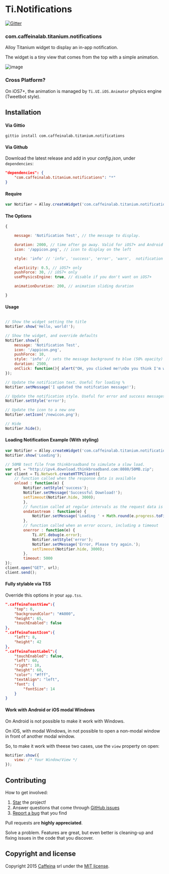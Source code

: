 # Ti.Notifications

[![Gitter](https://badges.gitter.im/Join%20Chat.svg)](https://gitter.im/CaffeinaLab/Ti.Notifications?utm_source=badge&utm_medium=badge&utm_campaign=pr-badge&utm_content=badge)

### com.caffeinalab.titanium.notifications

Alloy Titanium widget to display an in-app notification.

The widget is a tiny view that comes from the top with a simple animation.

![image](http://cl.ly/image/2j462U291g3e/b.gif)

### Cross Platform?

On iOS7+, the animation is managed by `Ti.UI.iOS.Animator` physics engine (Tweetbot style).

## Installation

#### Via Gittio

```
gittio install com.caffeinalab.titanium.notifications
```

#### Via Github

Download the latest release and add in your *config.json*, under `dependencies`:

```json
"dependencies": {
    "com.caffeinalab.titanium.notifications": "*"
}
```

#### Require

```js
var Notifier = Alloy.createWidget('com.caffeinalab.titanium.notifications', /* options */);
```

#### The Options

```js
{

	message: 'Notification Test', // the message to display.

	duration: 2000, // time after go away. Valid for iOS7+ and Android
	icon: '/appicon.png', // icon to display on the left

	style: 'info' // 'info', 'success', 'error', 'warn',  notification background blue, green, red or amber.

	elasticity: 0.5, // iOS7+ only
	pushForce: 30, // iOS7+ only
	usePhysicsEngine: true, // disable if you don't want on iOS7+

	animationDuration: 200, // animation sliding duration

}
```

#### Usage

```js

// Show the widget setting the title
Notifier.show('Hello, world!');

// Show the widget, and override defaults
Notifier.show({
	message: 'Notification Test',
	icon: '/appicon.png',
	pushForce: 10,
	style: 'info' // sets the message background to blue (50% opacity)
	duration: 2500,
	onClick: function(){ alert("OH, you clicked me!\nDo you think I'm weird?"); }
});

// Update the notification text. Useful for loading %
Notifier.setMessage('I updated the notifcation message!');

// Update the notification style. Useful for error and success messages
Notifier.setStyle('error');

// Update the icon to a new one
Notifier.setIcon('/newicon.png');

// Hide
Notifier.hide();

```

#### Loading Notification Example (With styling)

```js
var Notifier = Alloy.createWidget('com.caffeinalab.titanium.notifications', { duration: null });
Notifier.show('Loading');

// 50MB test file from thinkbroadband to simulate a slow load.
var url = "http://ipv4.download.thinkbroadband.com:8080/50MB.zip";
var client = Ti.Network.createHTTPClient({
	// function called when the response data is available
	onload : function(e) {
		Notifier.setStyle('success');
		Notifier.setMessage('Successful Download!');
      	setTimeout(Notifier.hide, 3000);
		},
     	// function called at regular intervals as the request data is being received.
     	ondatastream : function(e) {
        	Notifier.setMessage('Loading ' + Math.round(e.progress.toFixed(2)*100) + '%');
     	},
     	// function called when an error occurs, including a timeout
     	onerror : function(e) {
        	Ti.API.debug(e.error);
        	Notifier.setStyle('error');
        	Notifier.setMessage('Error, Please try again.');
        	setTimeout(Notifier.hide, 3000);
     	},
     	timeout: 5000
});
client.open("GET", url);
client.send();
```


#### Fully stylable via TSS

Override this options in your `app.tss`.

```json
".caffeinaToastView":{
	"top": 0,
	"backgroundColor": "#A000",
	"height": 65,
	"touchEnabled": false
},
".caffeinaToastIcon":{
	"left": 8,
	"height": 42
},
".caffeinaToastLabel":{
	"touchEnabled": false,
	"left": 60,
	"right": 10,
	"height": 60,
	"color": "#fff",
	"textAlign": "left",
	"font": {
		"fontSize": 14
	}
}
```

#### Work with Android or iOS modal Windows

On Android is not possible to make it work with Windows.

On iOS, with modal Windows, in not possible to open a non-modal window in front of another modal window.

So, to make it work with theese two cases, use the `view` property on open:

```js
Notifier.show({
	view: /* Your Window/View */
});
```

## Contributing

How to get involved:

1. [Star](https://github.com/CaffeinaLab/Ti.Notifications/stargazers) the project!
2. Answer questions that come through [GitHub issues](https://github.com/CaffeinaLab/Ti.Notifications/issues?state=open)
3. [Report a bug](https://github.com/CaffeinaLab/Ti.Notifications/issues/new) that you find

Pull requests are **highly appreciated**.

Solve a problem. Features are great, but even better is cleaning-up and fixing issues in the code that you discover.

## Copyright and license

Copyright 2015 [Caffeina](http://caffeinalab.com) srl under the [MIT license](LICENSE.md).
